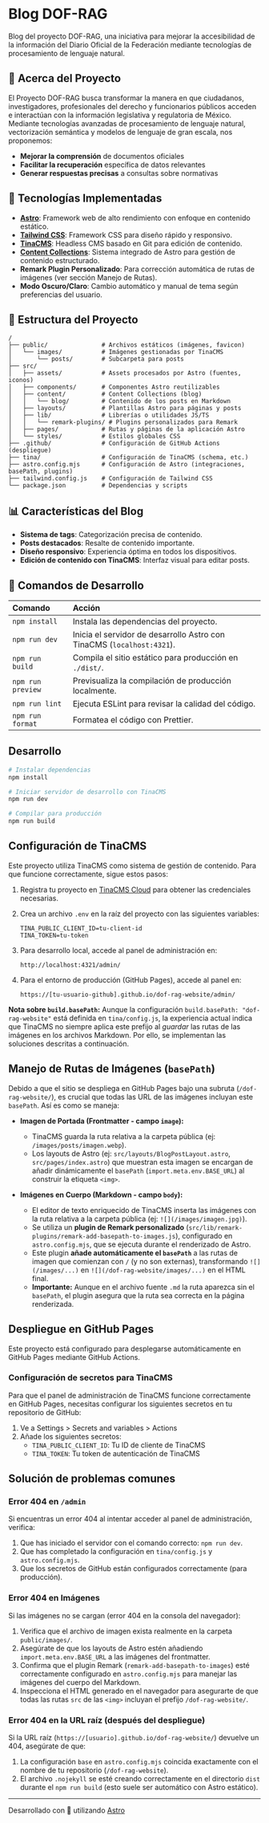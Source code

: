 # Blog DOF-RAG

Blog del proyecto DOF-RAG, una iniciativa para mejorar la accesibilidad de la información del Diario Oficial de la Federación mediante tecnologías de procesamiento de lenguaje natural.

## 📑 Acerca del Proyecto

El Proyecto DOF-RAG busca transformar la manera en que ciudadanos, investigadores, profesionales del derecho y funcionarios públicos acceden e interactúan con la información legislativa y regulatoria de México. Mediante tecnologías avanzadas de procesamiento de lenguaje natural, vectorización semántica y modelos de lenguaje de gran escala, nos proponemos:

- **Mejorar la comprensión** de documentos oficiales
- **Facilitar la recuperación** específica de datos relevantes
- **Generar respuestas precisas** a consultas sobre normativas

## 🔧 Tecnologías Implementadas

- **[Astro](https://astro.build/)**: Framework web de alto rendimiento con enfoque en contenido estático.
- **[Tailwind CSS](https://tailwindcss.com/)**: Framework CSS para diseño rápido y responsivo.
- **[TinaCMS](https://tina.io/)**: Headless CMS basado en Git para edición de contenido.
- **[Content Collections](https://docs.astro.build/en/guides/content-collections/)**: Sistema integrado de Astro para gestión de contenido estructurado.
- **Remark Plugin Personalizado**: Para corrección automática de rutas de imágenes (ver sección Manejo de Rutas).
- **Modo Oscuro/Claro**: Cambio automático y manual de tema según preferencias del usuario.

## 🚀 Estructura del Proyecto

```text
/
├── public/               # Archivos estáticos (imágenes, favicon)
│   └── images/           # Imágenes gestionadas por TinaCMS
│       └── posts/        # Subcarpeta para posts
├── src/
│   ├── assets/           # Assets procesados por Astro (fuentes, iconos)
│   ├── components/       # Componentes Astro reutilizables
│   ├── content/          # Content Collections (blog)
│   │   └── blog/         # Contenido de los posts en Markdown
│   ├── layouts/          # Plantillas Astro para páginas y posts
│   ├── lib/              # Librerías o utilidades JS/TS
│   │   └── remark-plugins/ # Plugins personalizados para Remark
│   ├── pages/            # Rutas y páginas de la aplicación Astro
│   └── styles/           # Estilos globales CSS
├── .github/              # Configuración de GitHub Actions (despliegue)
├── tina/                 # Configuración de TinaCMS (schema, etc.)
├── astro.config.mjs      # Configuración de Astro (integraciones, basePath, plugins)
├── tailwind.config.js    # Configuración de Tailwind CSS
└── package.json          # Dependencias y scripts
```

## 📊 Características del Blog

- **Sistema de tags**: Categorización precisa de contenido.
- **Posts destacados**: Resalte de contenido importante.
- **Diseño responsivo**: Experiencia óptima en todos los dispositivos.
- **Edición de contenido con TinaCMS**: Interfaz visual para editar posts.

## 🧞 Comandos de Desarrollo

| Comando         | Acción                                                          |
| :-------------- | :-------------------------------------------------------------- |
| `npm install`   | Instala las dependencias del proyecto.                          |
| `npm run dev`   | Inicia el servidor de desarrollo Astro con TinaCMS (`localhost:4321`). |
| `npm run build` | Compila el sitio estático para producción en `./dist/`.           |
| `npm run preview`| Previsualiza la compilación de producción localmente.          |
| `npm run lint`  | Ejecuta ESLint para revisar la calidad del código.              |
| `npm run format`| Formatea el código con Prettier.                               |

## Desarrollo

```bash
# Instalar dependencias
npm install

# Iniciar servidor de desarrollo con TinaCMS
npm run dev

# Compilar para producción
npm run build
```

## Configuración de TinaCMS

Este proyecto utiliza TinaCMS como sistema de gestión de contenido. Para que funcione correctamente, sigue estos pasos:

1.  Registra tu proyecto en [TinaCMS Cloud](https://app.tina.io/) para obtener las credenciales necesarias.
2.  Crea un archivo `.env` en la raíz del proyecto con las siguientes variables:
    ```
    TINA_PUBLIC_CLIENT_ID=tu-client-id
    TINA_TOKEN=tu-token
    ```

3.  Para desarrollo local, accede al panel de administración en:
    ```
    http://localhost:4321/admin/
    ```

4.  Para el entorno de producción (GitHub Pages), accede al panel en:
    ```
    https://[tu-usuario-github].github.io/dof-rag-website/admin/
    ```

**Nota sobre `build.basePath`:** Aunque la configuración `build.basePath: "dof-rag-website"` está definida en `tina/config.js`, la experiencia actual indica que TinaCMS no siempre aplica este prefijo al *guardar* las rutas de las imágenes en los archivos Markdown. Por ello, se implementan las soluciones descritas a continuación.

## Manejo de Rutas de Imágenes (`basePath`)

Debido a que el sitio se despliega en GitHub Pages bajo una subruta (`/dof-rag-website/`), es crucial que todas las URL de las imágenes incluyan este `basePath`. Así es como se maneja:

*   **Imagen de Portada (Frontmatter - campo `image`):**
    *   TinaCMS guarda la ruta relativa a la carpeta pública (ej: `/images/posts/imagen.webp`).
    *   Los layouts de Astro (ej: `src/layouts/BlogPostLayout.astro`, `src/pages/index.astro`) que muestran esta imagen se encargan de añadir dinámicamente el `basePath` (`import.meta.env.BASE_URL`) al construir la etiqueta `<img>`.

*   **Imágenes en Cuerpo (Markdown - campo `body`):**
    *   El editor de texto enriquecido de TinaCMS inserta las imágenes con la ruta relativa a la carpeta pública (ej: `![](/images/imagen.jpg)`).
    *   Se utiliza un **plugin de Remark personalizado** (`src/lib/remark-plugins/remark-add-basepath-to-images.js`), configurado en `astro.config.mjs`, que se ejecuta durante el renderizado de Astro.
    *   Este plugin **añade automáticamente el `basePath`** a las rutas de imagen que comienzan con `/` (y no son externas), transformando `![](/images/...)` en `![](/dof-rag-website/images/...)` en el HTML final.
    *   **Importante:** Aunque en el archivo fuente `.md` la ruta aparezca sin el `basePath`, el plugin asegura que la ruta sea correcta en la página renderizada.

## Despliegue en GitHub Pages

Este proyecto está configurado para desplegarse automáticamente en GitHub Pages mediante GitHub Actions.

### Configuración de secretos para TinaCMS

Para que el panel de administración de TinaCMS funcione correctamente en GitHub Pages, necesitas configurar los siguientes secretos en tu repositorio de GitHub:

1.  Ve a Settings > Secrets and variables > Actions
2.  Añade los siguientes secretos:
    *   `TINA_PUBLIC_CLIENT_ID`: Tu ID de cliente de TinaCMS
    *   `TINA_TOKEN`: Tu token de autenticación de TinaCMS

## Solución de problemas comunes

### Error 404 en `/admin`

Si encuentras un error 404 al intentar acceder al panel de administración, verifica:

1.  Que has iniciado el servidor con el comando correcto: `npm run dev`.
2.  Que has completado la configuración en `tina/config.js` y `astro.config.mjs`.
3.  Que los secretos de GitHub están configurados correctamente (para producción).

### Error 404 en Imágenes

Si las imágenes no se cargan (error 404 en la consola del navegador):

1.  Verifica que el archivo de imagen exista realmente en la carpeta `public/images/`.
2.  Asegúrate de que los layouts de Astro estén añadiendo `import.meta.env.BASE_URL` a las imágenes del frontmatter.
3.  Confirma que el plugin Remark (`remark-add-basepath-to-images`) esté correctamente configurado en `astro.config.mjs` para manejar las imágenes del cuerpo del Markdown.
4.  Inspecciona el HTML generado en el navegador para asegurarte de que todas las rutas `src` de las `<img>` incluyan el prefijo `/dof-rag-website/`.

### Error 404 en la URL raíz (después del despliegue)

Si la URL raíz (`https://[usuario].github.io/dof-rag-website/`) devuelve un 404, asegúrate de que:

1.  La configuración `base` en `astro.config.mjs` coincida exactamente con el nombre de tu repositorio (`/dof-rag-website`).
2.  El archivo `.nojekyll` se esté creando correctamente en el directorio `dist` durante el `npm run build` (esto suele ser automático con Astro estático).

---

Desarrollado con 💜 utilizando [Astro](https://astro.build)
